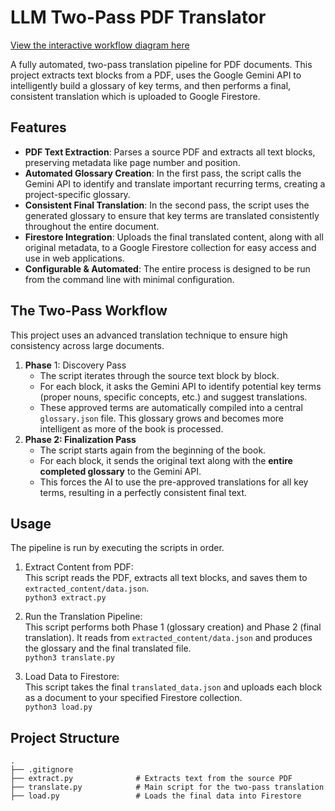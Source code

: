 # **LLM Two-Pass PDF Translator**
[View the interactive workflow diagram here](https://honcyeung.github.io/LLM-Two-Pass-PDF-Translator/)

A fully automated, two-pass translation pipeline for PDF documents. This project extracts text blocks from a PDF, uses the Google Gemini API to intelligently build a glossary of key terms, and then performs a final, consistent translation which is uploaded to Google Firestore.

## **Features**

* **PDF Text Extraction**: Parses a source PDF and extracts all text blocks, preserving metadata like page number and position.  
* **Automated Glossary Creation**: In the first pass, the script calls the Gemini API to identify and translate important recurring terms, creating a project-specific glossary.  
* **Consistent Final Translation**: In the second pass, the script uses the generated glossary to ensure that key terms are translated consistently throughout the entire document.  
* **Firestore Integration**: Uploads the final translated content, along with all original metadata, to a Google Firestore collection for easy access and use in web applications.  
* **Configurable & Automated**: The entire process is designed to be run from the command line with minimal configuration.

## **The Two-Pass Workflow**

This project uses an advanced translation technique to ensure high consistency across large documents.

1. **Phase** 1: Discovery Pass  
   * The script iterates through the source text block by block.  
   * For each block, it asks the Gemini API to identify potential key terms (proper nouns, specific concepts, etc.) and suggest translations.  
   * These approved terms are automatically compiled into a central `glossary.json` file. This glossary grows and becomes more intelligent as more of the book is processed.  
2. **Phase 2: Finalization Pass**  
   * The script starts again from the beginning of the book.  
   * For each block, it sends the original text along with the **entire completed glossary** to the Gemini API.  
   * This forces the AI to use the pre-approved translations for all key terms, resulting in a perfectly consistent final text.

## **Usage**

The pipeline is run by executing the scripts in order.

1. Extract Content from PDF:  
   This script reads the PDF, extracts all text blocks, and saves them to `extracted_content/data.json`.  
   `python3 extract.py`

2. Run the Translation Pipeline:  
   This script performs both Phase 1 (glossary creation) and Phase 2 (final translation). It reads from `extracted_content/data.json` and produces the glossary and the final translated file.  
   `python3 translate.py`

3. Load Data to Firestore:  
   This script takes the final `translated_data.json` and uploads each block as a document to your specified Firestore collection.  
   `python3 load.py`

## **Project Structure**

```
.  
├── .gitignore  
├── extract.py              # Extracts text from the source PDF  
├── translate.py            # Main script for the two-pass translation  
├── load.py                 # Loads the final data into Firestore  
```